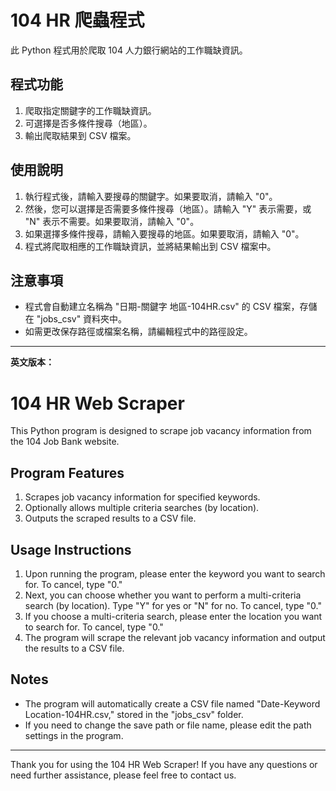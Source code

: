 # 104 HR 爬蟲程式

此 Python 程式用於爬取 104 人力銀行網站的工作職缺資訊。

## 程式功能

1. 爬取指定關鍵字的工作職缺資訊。
2. 可選擇是否多條件搜尋（地區）。
3. 輸出爬取結果到 CSV 檔案。

## 使用說明

1. 執行程式後，請輸入要搜尋的關鍵字。如果要取消，請輸入 "0"。
2. 然後，您可以選擇是否需要多條件搜尋（地區）。請輸入 "Y" 表示需要，或 "N" 表示不需要。如果要取消，請輸入 "0"。
3. 如果選擇多條件搜尋，請輸入要搜尋的地區。如果要取消，請輸入 "0"。
4. 程式將爬取相應的工作職缺資訊，並將結果輸出到 CSV 檔案中。

## 注意事項

- 程式會自動建立名稱為 "日期-關鍵字 地區-104HR.csv" 的 CSV 檔案，存儲在 "jobs_csv" 資料夾中。
- 如需更改保存路徑或檔案名稱，請編輯程式中的路徑設定。

---

**英文版本：**

# 104 HR Web Scraper

This Python program is designed to scrape job vacancy information from the 104 Job Bank website.

## Program Features

1. Scrapes job vacancy information for specified keywords.
2. Optionally allows multiple criteria searches (by location).
3. Outputs the scraped results to a CSV file.

## Usage Instructions

1. Upon running the program, please enter the keyword you want to search for. To cancel, type "0."
2. Next, you can choose whether you want to perform a multi-criteria search (by location). Type "Y" for yes or "N" for no. To cancel, type "0."
3. If you choose a multi-criteria search, please enter the location you want to search for. To cancel, type "0."
4. The program will scrape the relevant job vacancy information and output the results to a CSV file.

## Notes

- The program will automatically create a CSV file named "Date-Keyword Location-104HR.csv," stored in the "jobs_csv" folder.
- If you need to change the save path or file name, please edit the path settings in the program.

---

Thank you for using the 104 HR Web Scraper! If you have any questions or need further assistance, please feel free to contact us.
